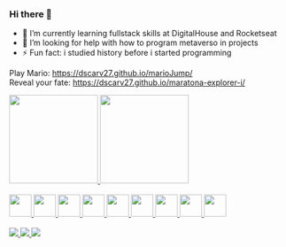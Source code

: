 ### Hi there 👋
- 🌱 I’m currently learning fullstack skills at DigitalHouse and Rocketseat
- 🤔 I’m looking for help with how to program metaverso in projects
- ⚡ Fun fact: i studied history before i started programming 

Play Mario: https://dscarv27.github.io/marioJump/ <br>
Reveal your fate: https://dscarv27.github.io/maratona-explorer-i/ 

<div>
<a href="https://github.com/dscarv27">
<img height="160em" src="https://github-readme-stats.vercel.app/api/top-langs/?username=dscarv27&layout=compact&langs_count=7&theme=dracula"/>
<img height="160em" src="https://github-readme-stats.vercel.app/api?username=dscarv27&show_icons=true&theme=dracula&include_all_commits=true&count_private=true"/>
</div>
<br>
<div style="display: inline_block">
<img src="https://cdn.jsdelivr.net/gh/devicons/devicon/icons/javascript/javascript-original.svg" width="40" height="40"/>
<img src="https://cdn.jsdelivr.net/gh/devicons/devicon/icons/html5/html5-original.svg" width="40" height="40"/>
<img src="https://cdn.jsdelivr.net/gh/devicons/devicon/icons/css3/css3-original.svg" width="40" height="40"/>
<img src="https://cdn.jsdelivr.net/gh/devicons/devicon/icons/nodejs/nodejs-original-wordmark.svg" width="40" height="40"/>
<img src="https://cdn.jsdelivr.net/gh/devicons/devicon/icons/typescript/typescript-original.svg" width="40" height="40"/>
<img src="https://cdn.jsdelivr.net/gh/devicons/devicon/icons/react/react-original-wordmark.svg" width="40" height="40"/>
<img src="https://cdn.jsdelivr.net/gh/devicons/devicon/icons/mysql/mysql-original-wordmark.svg" width="40" height="40"/>
<img src="https://cdn.jsdelivr.net/gh/devicons/devicon/icons/graphql/graphql-plain-wordmark.svg" width="40" height="40"/>
<img src="https://cdn.jsdelivr.net/gh/devicons/devicon/icons/github/github-original.svg" width="40" height="40"/>       
</div>
<br>
<a href= "https://www.twitter.com/dscarv27"><img src="https://img.shields.io/badge/Twitter-1DA1F2?style=for-the-badge&logo=twitter&logoColor=white">
<a href= "mailto:contato@dscarv27"><img src="https://img.shields.io/badge/Gmail-D14836?style=for-the-badge&logo=gmail&logoColor=white" target="_blank">
<a href= "https://www.linkedin.com/in/dscarv27" target="_blank"><img src="https://img.shields.io/badge/-LinkedIn-%230077B5?style=for-the-badge&logo=linkedin&logoColor=white" target="_blank">
  </body>
<!-- 
- 🔭 I’m currently working on ...
- 👯 I’m looking to collaborate on ...
- 💬 Ask me about ...
- 📫 How to reach me: look for dscarv27 on twitter and linkedin
- 😄 Pronouns: he/him -->
